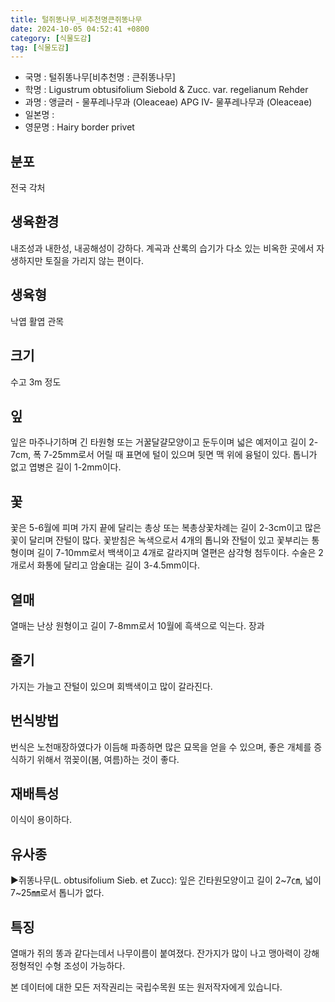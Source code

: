 ```yaml
---
title: 털쥐똥나무_비추천명큰쥐똥나무
date: 2024-10-05 04:52:41 +0800
category: [식물도감]
tag: [식물도감]
---
```




- 국명 : 털쥐똥나무[비추천명 : 큰쥐똥나무]
- 학명 : Ligustrum obtusifolium Siebold & Zucc. var. regelianum Rehder
- 과명 : 앵글러 - 물푸레나무과 (Oleaceae) APG Ⅳ- 물푸레나무과 (Oleaceae)
- 일본명 : 
- 영문명 : Hairy border privet


## 분포
전국 각처
## 생육환경
내조성과 내한성, 내공해성이 강하다. 계곡과 산록의 습기가 다소 있는 비옥한 곳에서 자생하지만 토질을 가리지 않는 편이다.
## 생육형
낙엽 활엽 관목
## 크기
수고 3m 정도
## 잎
잎은 마주나기하며 긴 타원형 또는 거꿀달걀모양이고 둔두이며 넓은 예저이고 길이 2-7cm, 폭 7-25mm로서 어릴 때 표면에 털이 있으며 뒷면 맥 위에 융털이 있다. 톱니가 없고 엽병은 길이 1-2mm이다.
## 꽃
꽃은 5-6월에 피며 가지 끝에 달리는 총상 또는 복총상꽃차례는 길이 2-3cm이고 많은 꽃이 달리며 잔털이 많다. 꽃받침은 녹색으로서 4개의 톱니와 잔털이 있고 꽃부리는 통형이며 길이 7-10mm로서 백색이고 4개로 갈라지며 열편은 삼각형 첨두이다. 수술은 2개로서 화통에 달리고 암술대는 길이 3-4.5mm이다.
## 열매
열매는 난상 원형이고 길이 7-8mm로서 10월에 흑색으로 익는다. 장과
## 줄기
가지는 가늘고 잔털이 있으며 회백색이고 많이 갈라진다.
## 번식방법
번식은 노천매장하였다가 이듬해 파종하면 많은 묘목을 얻을 수 있으며, 좋은 개체를 증식하기 위해서 꺾꽂이(봄, 여름)하는 것이 좋다.
## 재배특성
이식이 용이하다.
## 유사종
▶쥐똥나무(L. obtusifolium Sieb. et Zucc): 잎은 긴타원모양이고 길이 2~7㎝, 넓이 7~25㎜로서 톱니가 없다.
## 특징
열매가 쥐의 똥과 같다는데서 나무이름이 붙여졌다. 잔가지가 많이 나고 맹아력이 강해 정형적인 수형 조성이 가능하다.






본 데이터에 대한 모든 저작권리는 국립수목원 또는 원저작자에게 있습니다.
